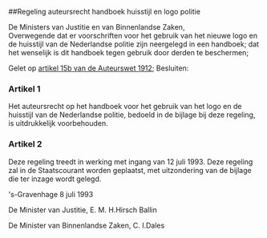 <meta http-equiv='Content-Type' content='text/html; charset=utf-8' />

##Regeling auteursrecht handboek huisstijl en logo politie

De Ministers van Justitie en van Binnenlandse Zaken,  
Overwegende dat er voorschriften voor het gebruik van het nieuwe logo en de huisstijl van de Nederlandse politie zijn neergelegd in een handboek; dat het wenselijk is dit handboek tegen gebruik door derden te beschermen;

Gelet op [artikel 15b van de Auteurswet 1912](../../../../../../../../../wet/auteurswet/BWBR0001886/README.md);
Besluiten:    

### Artikel  1  

Het auteursrecht op het handboek voor het gebruik van het logo en de huisstijl van de Nederlandse politie, bedoeld in de bijlage bij deze regeling, is uitdrukkelijk voorbehouden.  

### Artikel  2  

Deze regeling treedt in werking met ingang van 12 juli 1993. Deze regeling zal in de Staatscourant worden geplaatst, met uitzondering van de bijlage die ter inzage wordt gelegd.  

's-Gravenhage 
8 juli 1993    

De 
Minister van Justitie, 
E. M. H.Hirsch Ballin 

De 
Minister van Binnenlandse Zaken, 
C. I.Dales    
